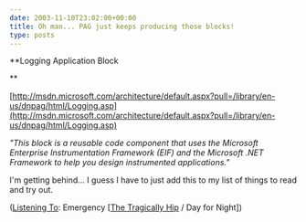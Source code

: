```yaml
---
date: 2003-11-10T23:02:00+00:00
title: Oh man... PAG just keeps producing those blocks!
type: posts
---
```

**Logging Application Block

**



[http://msdn.microsoft.com/architecture/default.aspx?pull=/library/en-us/dnpag/html/Logging.asp](http://msdn.microsoft.com/architecture/default.aspx?pull=/library/en-us/dnpag/html/Logging.asp)

_"This block is a reusable code component that uses the Microsoft Enterprise Instrumentation Framework (EIF) and the Microsoft .NET Framework to help you design instrumented applications."_

I'm getting behind... I guess I have to just add this to my list of things to read and try out.


  ([Listening To](https://learn.microsoft.com/en-us/previous-versions/dotnet/articles/ms973230(v=msdn.10)): Emergency [[The Tragically Hip](http://www.windowsmedia.com/mg/search.asp?srch=The+Tragically+Hip) / Day for Night])
